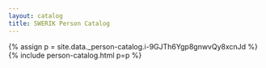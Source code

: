 ```yaml
---
layout: catalog
title: SWERIK Person Catalog
---
```

{% assign p = site.data._person-catalog.i-9GJTh6Ygp8gnwvQy8xcnJd %}
{% include person-catalog.html p=p %}

